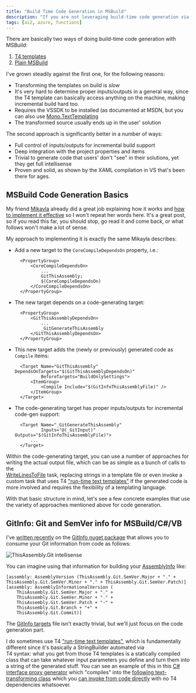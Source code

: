 ```yaml
---
title: "Build Time Code Generation in MSBuild"
description: "If you are not leveraging build-time code generation via MSBuild, here are a number of concrete examples that showcase what you're missing, and why it might be a very powerful addition to your developer toolbox."
tags: [ai2, azure, functions]
---
```


There are basically two ways of doing build-time code generation with MSBuild:

1. [T4 templates](https://msdn.microsoft.com/en-us/library/ee847423.aspx)
2. [Plain MSBuild](https://mhut.ch/journal/2015/06/30/build_time_code_generation_msbuild)

I've grown steadily against the first one, for the following reasons:

* Transforming the templates on build is *slow*
* It's very hard to determine proper inputs/outputs in a general way, 
  since the T4 template can basically access anything on the machine, 
  making incremental build hard too.
* Requires the VSSDK to be installed (as documented at MSDN, but you can 
  also use [Mono.TextTemplating](https://www.nuget.org/packages/Mono.TextTemplating)
* The transformed source usually ends up in the user' solution


The second approach is significantly better in a number of ways:

* Full control of inputs/outputs for incremental build support
* Deep integration with the project properties and items
* Trivial to generate code that users' don't "see" in their solutions, 
  yet they get full intellisense
* Proven and solid, as shown by the XAML compilation in VS that's been 
  there for ages.


## MSBuild Code Generation Basics

My friend [Mikayla](https://mhut.ch/) already did a great job explaining how 
it works and [how to implement it effective](https://mhut.ch/journal/2015/06/30/build_time_code_generation_msbuild) 
so I won't repeat her words here. It's a great post, so if you read this far, 
you should stop, go read it and come back, or what follows won't make a lot of sense. 

My approach to implementing it is exactly the same Mikayla describes:

* Add a new target to the `CoreCompileDependsOn` property, i.e.:

        <PropertyGroup>
            <CoreCompileDependsOn>
                ...
                GitThisAssembly;
                $(CoreCompileDependsOn)
            </CoreCompileDependsOn>
        </PropertyGroup>

* The new target depends on a code-generating target:

        <PropertyGroup>
            <GitThisAssemblyDependsOn>
                ...
                _GitGenerateThisAssembly
            </GitThisAssemblyDependsOn>
        </PropertyGroup>

* This new target adds the (newly or previously) generated code as `Compile` items:

        <Target Name="GitThisAssembly" DependsOnTargets="$(GitThisAssemblyDependsOn)"
                BeforeTargets="BuildOnlySettings">
            <ItemGroup>
                <Compile Include="$(GitInfoThisAssemblyFile)" />
            </ItemGroup>
        </Target>

* The code-generating target has proper inputs/outputs for incremental code-gen support:

        <Target Name="_GitGenerateThisAssembly" 
                Inputs="@(_GitInput)" Outputs="$(GitInfoThisAssemblyFile)">
            ...
        </Target>


Within the code-generating target, you can use a number of approaches for writing the 
actual output file, which can be as simple as a bunch of calls to the  
[WriteLinesToFile](https://msdn.microsoft.com/en-us/library/ms164305.aspx) task, replacing 
strings in a template file or even invoke a custom task that uses T4 
["run-time text templates"](https://msdn.microsoft.com/en-us/library/ee844259.aspx) if 
the generated code is more involved and requires the flexibility of a templating language.

With that basic structure in mind, let's see a few concrete examples that use the variety 
of approaches mentioned above for code generation.

## 


## GitInfo: Git and SemVer info for MSBuild/C#/VB

I've [written recently](http://www.cazzulino.com/git-info-from-msbuild-and-code.html) on the 
[GitInfo nuget package](https://www.nuget.org/packages/GitInfo) that allows you to consume your 
Git information from code as follows:

![ThisAssembly.Git intellisense](http://www.cazzulino.com/img/msbuild-codegen-1.png)

You can imagine using that information for building your [AssemblyInfo](https://github.com/kzu/GitInfo/blob/master/src/GitInfo/readme.txt#L26-L31) like:

    [assembly: AssemblyVersion (ThisAssembly.Git.SemVer.Major + "." + ThisAssembly.Git.SemVer.Minor + "." + ThisAssembly.Git.SemVer.Patch)]
    [assembly: AssemblyInformationalVersion (
        ThisAssembly.Git.SemVer.Major + "." +
        ThisAssembly.Git.SemVer.Minor + "." +
        ThisAssembly.Git.SemVer.Patch + "-" +
        ThisAssembly.Git.Branch + "+" +
        ThisAssembly.Git.Commit)]

The [GitInfo targets](https://github.com/kzu/GitInfo/blob/master/src/GitInfo/build/GitInfo.targets) file isn't 
exactly trivial, but we'll just focus on the code generation part.











I do sometimes use T4 ["run-time text templates"](https://msdn.microsoft.com/en-us/library/ee844259.aspx), 
which is fundamentally different since it's basically a StringBuilder automated via  
T4 syntax: what you get from those T4 templates is a statically compiled class that can 
take whatever input parameters you define and turn them into a string of the generated 
stuff. You can see an example of this in this [C# interface proxy generator](https://github.com/moq/moq.proxy/blob/0f1b0d7fefa55750d44da9bd632e281f5768ec36/src/Moq.Proxy.Static/Templates/CsInterfaceProxy.tt) 
which "compiles" into the [following text-transforming class](https://github.com/moq/moq.proxy/blob/0f1b0d7fefa55750d44da9bd632e281f5768ec36/src/Moq.Proxy.Static/Templates/CsInterfaceProxy.cs) 
which you [can invoke from code directly](https://github.com/moq/moq.proxy/blob/0f1b0d7fefa55750d44da9bd632e281f5768ec36/src/Moq.Proxy.Tests/GeneratorTests.cs#L27-L34) 
with no T4 dependencies whatsoever.

